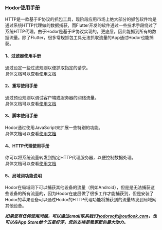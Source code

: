 ### Hodor使用手册

HTTP是一款基于IP协议的抓包工具，现阶段应用市场上绝大部分的抓包软件均是通过系统HTTP代理做的数据捕获，而Flutter开发的软件通过一些技术手段绕过了系统HTTP代理。由于Hodor是基于IP协议实现的，更底层，因此能抓到所有的数据流量。除了Flutter，很多常规抓包工具无法抓取流量的App通过Hodor也能捕获。

#### 1、过滤器使用手册

通过设定一些过滤规则以便抓取指定的请求。  
具体文档可以查看[使用文档](https://ximlu.github.io/hodor/record_zh.html)

#### 2、重写使用手册

通过预设规则以调试客户端或服务器的网络流量。  
具体文档可以查看[使用文档](https://ximlu.github.io/hodor/rewrite_zh.html)

#### 3、脚本使用手册

Hodor通过使用JavaScript来扩展一些特别的功能。  
具体文档可以查看[使用文档](https://ximlu.github.io/hodor/script_zh.html)

#### 4、HTTP代理使用手册

你可以将系统流量转发到指定HTTP代理服务器，以便控制数据处理。  
具体文档可以查看[使用文档](https://ximlu.github.io/hodor/proxy_zh.html)

#### 5、局域网功能说明
Hodor在局域网下可以捕获其他设备的流量（例如Android），但是是无法捕获这些设备的所有流量的，因为Hodor在底层做了很多工作才能捕获到，但是安装了Hodor的苹果设备可以通过Hodor的HTTP代理功能将捕获到的流量转发到局域网其他设备。

***如果您有任何使用问题，可以通过email联系我们[hodorsoft@outlook.com](hodorsoft@outlook.com)，也可以在App Store给个五星好评，您的支持是我更新的最大动力。***




